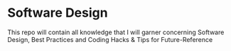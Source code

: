 # Software Design
 This repo will contain all knowledge that I will garner concerning Software Design, Best Practices and Coding Hacks & Tips for Future-Reference
